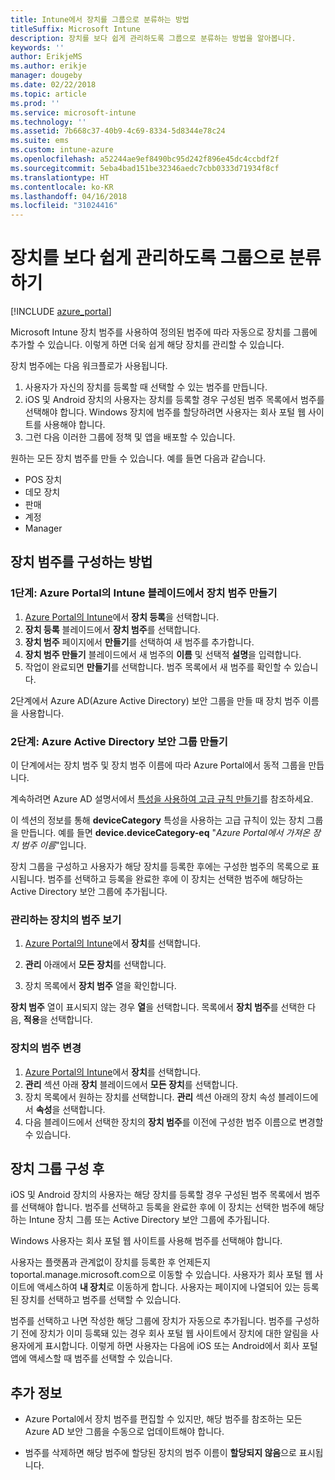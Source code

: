 ```yaml
---
title: Intune에서 장치를 그룹으로 분류하는 방법
titleSuffix: Microsoft Intune
description: 장치를 보다 쉽게 관리하도록 그룹으로 분류하는 방법을 알아봅니다.
keywords: ''
author: ErikjeMS
ms.author: erikje
manager: dougeby
ms.date: 02/22/2018
ms.topic: article
ms.prod: ''
ms.service: microsoft-intune
ms.technology: ''
ms.assetid: 7b668c37-40b9-4c69-8334-5d8344e78c24
ms.suite: ems
ms.custom: intune-azure
ms.openlocfilehash: a52244ae9ef8490bc95d242f896e45dc4ccbdf2f
ms.sourcegitcommit: 5eba4bad151be32346aedc7cbb0333d71934f8cf
ms.translationtype: HT
ms.contentlocale: ko-KR
ms.lasthandoff: 04/16/2018
ms.locfileid: "31024416"
---
```

# <a name="categorize-devices-into-groups-for-easier-management"></a>장치를 보다 쉽게 관리하도록 그룹으로 분류하기

[!INCLUDE [azure_portal](./includes/azure_portal.md)]

Microsoft Intune 장치 범주를 사용하여 정의된 범주에 따라 자동으로 장치를 그룹에 추가할 수 있습니다. 이렇게 하면 더욱 쉽게 해당 장치를 관리할 수 있습니다.

장치 범주에는 다음 워크플로가 사용됩니다.
1. 사용자가 자신의 장치를 등록할 때 선택할 수 있는 범주를 만듭니다.
2. iOS 및 Android 장치의 사용자는 장치를 등록할 경우 구성된 범주 목록에서 범주를 선택해야 합니다. Windows 장치에 범주를 할당하려면 사용자는 회사 포털 웹 사이트를 사용해야 합니다.
3. 그런 다음 이러한 그룹에 정책 및 앱을 배포할 수 있습니다.

원하는 모든 장치 범주를 만들 수 있습니다. 예를 들면 다음과 같습니다.
- POS 장치
- 데모 장치
- 판매
- 계정
- Manager

## <a name="how-to-configure-device-categories"></a>장치 범주를 구성하는 방법

### <a name="step-1-create-device-categories-on-the-intune-blade-of-the-azure-portal"></a>1단계: Azure Portal의 Intune 블레이드에서 장치 범주 만들기
1. [Azure Portal의 Intune](https://aka.ms/intuneportal)에서 **장치 등록**을 선택합니다.
2. **장치 등록** 블레이드에서 **장치 범주**를 선택합니다.
3. **장치 범주** 페이지에서 **만들기**를 선택하여 새 범주를 추가합니다.
4. **장치 범주 만들기** 블레이드에서 새 범주의 **이름** 및 선택적 **설명**을 입력합니다.
5. 작업이 완료되면 **만들기**를 선택합니다. 범주 목록에서 새 범주를 확인할 수 있습니다.

2단계에서 Azure AD(Azure Active Directory) 보안 그룹을 만들 때 장치 범주 이름을 사용합니다.

### <a name="step-2-create-azure-active-directory-security-groups"></a>2단계: Azure Active Directory 보안 그룹 만들기
이 단계에서는 장치 범주 및 장치 범주 이름에 따라 Azure Portal에서 동적 그룹을 만듭니다.

계속하려면 Azure AD 설명서에서 [특성을 사용하여 고급 규칙 만들기](https://azure.microsoft.com/documentation/articles/active-directory-accessmanagement-groups-with-advanced-rules/#using-attributes-to-create-rules-for-device-objects)를 참조하세요.

이 섹션의 정보를 통해 **deviceCategory** 특성을 사용하는 고급 규칙이 있는 장치 그룹을 만듭니다. 예를 들면 **device.deviceCategory-eq** "*Azure Portal에서 가져온 장치 범주 이름*"입니다.

장치 그룹을 구성하고 사용자가 해당 장치를 등록한 후에는 구성한 범주의 목록으로 표시됩니다. 범주를 선택하고 등록을 완료한 후에 이 장치는 선택한 범주에 해당하는 Active Directory 보안 그룹에 추가됩니다.

### <a name="view-the-categories-of-devices-that-you-manage"></a>관리하는 장치의 범주 보기

1.  [Azure Portal의 Intune](https://aka.ms/intuneportal)에서 **장치**를 선택합니다.

2.  **관리** 아래에서 **모든 장치**를 선택합니다.

3.  장치 목록에서 **장치 범주** 열을 확인합니다.

**장치 범주** 열이 표시되지 않는 경우 **열**을 선택합니다. 목록에서 **장치 범주**를 선택한 다음, **적용**을 선택합니다.

### <a name="change-the-category-of-a-device"></a>장치의 범주 변경

1. [Azure Portal의 Intune](https://aka.ms/intuneportal)에서 **장치**를 선택합니다.
2. **관리** 섹션 아래 **장치** 블레이드에서 **모든 장치**를 선택합니다.
3. 장치 목록에서 원하는 장치를 선택합니다. **관리** 섹션 아래의 장치 속성 블레이드에서 **속성**을 선택합니다.
4. 다음 블레이드에서 선택한 장치의 **장치 범주**를 이전에 구성한 범주 이름으로 변경할 수 있습니다.

## <a name="after-you-configure-device-groups"></a>장치 그룹 구성 후

iOS 및 Android 장치의 사용자는 해당 장치를 등록할 경우 구성된 범주 목록에서 범주를 선택해야 합니다. 범주를 선택하고 등록을 완료한 후에 이 장치는 선택한 범주에 해당하는 Intune 장치 그룹 또는 Active Directory 보안 그룹에 추가됩니다.

Windows 사용자는 회사 포털 웹 사이트를 사용해 범주를 선택해야 합니다.

사용자는 플랫폼과 관계없이 장치를 등록한 후 언제든지 toportal.manage.microsoft.com으로 이동할 수 있습니다. 사용자가 회사 포털 웹 사이트에 액세스하여 **내 장치**로 이동하게 합니다. 사용자는 페이지에 나열되어 있는 등록된 장치를 선택하고 범주를 선택할 수 있습니다.

범주를 선택하고 나면 작성한 해당 그룹에 장치가 자동으로 추가됩니다. 범주를 구성하기 전에 장치가 이미 등록돼 있는 경우 회사 포털 웹 사이트에서 장치에 대한 알림을 사용자에게 표시합니다. 이렇게 하면 사용자는 다음에 iOS 또는 Android에서 회사 포털 앱에 액세스할 때 범주를 선택할 수 있습니다.

## <a name="further-information"></a>추가 정보
- Azure Portal에서 장치 범주를 편집할 수 있지만, 해당 범주를 참조하는 모든 Azure AD 보안 그룹을 수동으로 업데이트해야 합니다.

- 범주를 삭제하면 해당 범주에 할당된 장치의 범주 이름이 **할당되지 않음**으로 표시됩니다.
